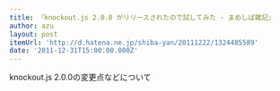 ```yaml
---
title: 『knockout.js 2.0.0 がリリースされたので試してみた - まめしば雑記』
author: azu
layout: post
itemUrl: 'http://d.hatena.ne.jp/shiba-yan/20111222/1324485589'
date: '2011-12-31T15:00:00.000Z'
---
```

knockout.js 2.0.0の変更点などについて
